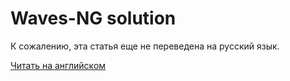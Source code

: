 # Waves-NG solution

К сожалению, эта статья еще не переведена на русский язык.

[Читать на английском](/en/blockchain/waves-protocol/waves-ng-solution)
